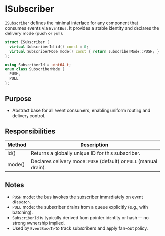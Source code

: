 # ISubscriber

`ISubscriber` defines the minimal interface for any component that consumes events via `EventBus`. It provides a stable identity and declares the delivery mode (push or pull).

```cpp
struct ISubscriber {
  virtual SubscriberId id() const = 0;
  virtual SubscriberMode mode() const { return SubscriberMode::PUSH; }
};

using SubscriberId = uint64_t;
enum class SubscriberMode {
  PUSH,
  PULL
};
```

## Purpose

* Abstract base for all event consumers, enabling uniform routing and delivery control.

## Responsibilities

| Method | Description                                                        |
| ------ | ------------------------------------------------------------------ |
| id()   | Returns a globally unique ID for this subscriber.                  |
| mode() | Declares delivery mode: `PUSH` (default) or `PULL` (manual drain). |

## Notes

* `PUSH` mode: the bus invokes the subscriber immediately on event dispatch.
* `PULL` mode: the subscriber drains from a queue explicitly (e.g., with batching).
* `SubscriberId` is typically derived from pointer identity or hash — no strong ownership implied.
* Used by `EventBus<T>` to track subscribers and apply fan-out policy.
